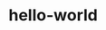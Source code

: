 <style>
  .green-text {
  color: green;
  }
  </style>
  
# hello-world
<h2 class="green-text>First repository</h2>

<p>
  My name is Manny, and my teenage nickname was Moos. I'm starting my programming journey today - woop woop!
</p>
